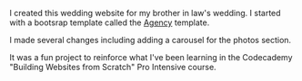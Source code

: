 I created this wedding website for my brother in law's wedding.  I started with a bootsrap template called the [Agency](https://startbootstrap.com/template-overviews/agency/) template.  

I made several changes including adding a carousel for the photos section.

It was a fun project to reinforce what I've been learning in the Codecademy "Building Websites from Scratch" Pro Intensive course.
